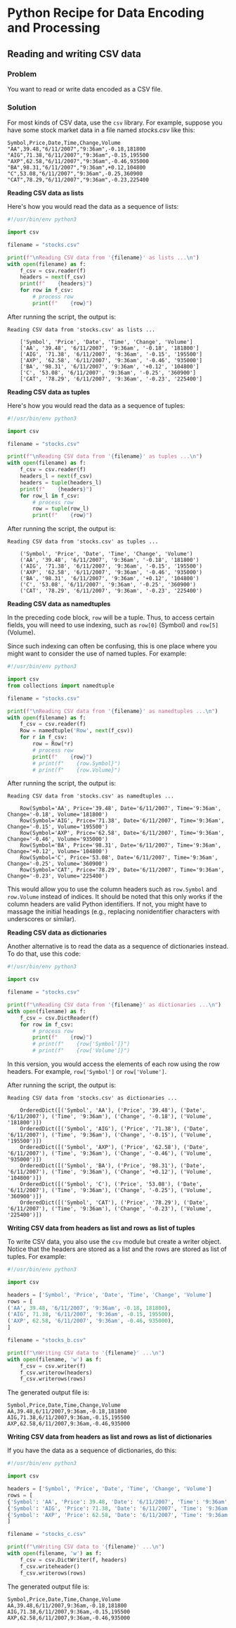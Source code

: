 # Python Recipe for Data Encoding and Processing

## Reading and writing CSV data

### Problem

You want to read or write data encoded as a CSV file.

### Solution

For most kinds of CSV data, use the `csv` library. For example, suppose 
you have some stock market data in a file named *stocks.csv* like this:

```csv
Symbol,Price,Date,Time,Change,Volume
"AA",39.48,"6/11/2007","9:36am",-0.18,181800
"AIG",71.38,"6/11/2007","9:36am",-0.15,195500
"AXP",62.58,"6/11/2007","9:36am",-0.46,935000
"BA",98.31,"6/11/2007","9:36am",+0.12,104800
"C",53.08,"6/11/2007","9:36am",-0.25,360900
"CAT",78.29,"6/11/2007","9:36am",-0.23,225400
```

**Reading CSV data as lists**

Here's how you would read the data as a sequence of lists:

```python
#!/usr/bin/env python3

import csv

filename = "stocks.csv"

print(f"\nReading CSV data from '{filename}' as lists ...\n")
with open(filename) as f:
    f_csv = csv.reader(f)
    headers = next(f_csv)
    print(f"    {headers}")
    for row in f_csv:
        # process row
        print(f"    {row}")
```

After running the script, the output is:

```
Reading CSV data from 'stocks.csv' as lists ...

    ['Symbol', 'Price', 'Date', 'Time', 'Change', 'Volume']
    ['AA', '39.48', '6/11/2007', '9:36am', '-0.18', '181800']
    ['AIG', '71.38', '6/11/2007', '9:36am', '-0.15', '195500']
    ['AXP', '62.58', '6/11/2007', '9:36am', '-0.46', '935000']
    ['BA', '98.31', '6/11/2007', '9:36am', '+0.12', '104800']
    ['C', '53.08', '6/11/2007', '9:36am', '-0.25', '360900']
    ['CAT', '78.29', '6/11/2007', '9:36am', '-0.23', '225400']
```

**Reading CSV data as tuples**

Here's how you would read the data as a sequence of tuples:

```python
#!/usr/bin/env python3

import csv

filename = "stocks.csv"

print(f"\nReading CSV data from '{filename}' as tuples ...\n")
with open(filename) as f:
    f_csv = csv.reader(f)
    headers_l = next(f_csv)
    headers = tuple(headers_l)
    print(f"    {headers}")
    for row_l in f_csv:
        # process row
        row = tuple(row_l)
        print(f"    {row}")
```

After running the script, the output is:

```
Reading CSV data from 'stocks.csv' as tuples ...

    ('Symbol', 'Price', 'Date', 'Time', 'Change', 'Volume')
    ('AA', '39.48', '6/11/2007', '9:36am', '-0.18', '181800')
    ('AIG', '71.38', '6/11/2007', '9:36am', '-0.15', '195500')
    ('AXP', '62.58', '6/11/2007', '9:36am', '-0.46', '935000')
    ('BA', '98.31', '6/11/2007', '9:36am', '+0.12', '104800')
    ('C', '53.08', '6/11/2007', '9:36am', '-0.25', '360900')
    ('CAT', '78.29', '6/11/2007', '9:36am', '-0.23', '225400')
```

**Reading CSV data as namedtuples**

In the preceding code block, `row` will be a tuple. Thus, to access 
certain fields, you will need to use indexing, such as `row[0]` (Symbol) 
and `row[5]` (Volume).

Since such indexing can often be confusing, this is one place where you 
might want to consider the use of named tuples. For example:

```python
#!/usr/bin/env python3

import csv
from collections import namedtuple

filename = "stocks.csv"

print(f"\nReading CSV data from '{filename}' as namedtuples ...\n")
with open(filename) as f:
    f_csv = csv.reader(f)
    Row = namedtuple('Row', next(f_csv))
    for r in f_csv:
        row = Row(*r)
        # process row
        print(f"    {row}")
        # print(f"    {row.Symbol}")
        # print(f"    {row.Volume}")
```

After running the script, the output is:

```
Reading CSV data from 'stocks.csv' as namedtuples ...

    Row(Symbol='AA', Price='39.48', Date='6/11/2007', Time='9:36am', Change='-0.18', Volume='181800')
    Row(Symbol='AIG', Price='71.38', Date='6/11/2007', Time='9:36am', Change='-0.15', Volume='195500')
    Row(Symbol='AXP', Price='62.58', Date='6/11/2007', Time='9:36am', Change='-0.46', Volume='935000')
    Row(Symbol='BA', Price='98.31', Date='6/11/2007', Time='9:36am', Change='+0.12', Volume='104800')
    Row(Symbol='C', Price='53.08', Date='6/11/2007', Time='9:36am', Change='-0.25', Volume='360900')
    Row(Symbol='CAT', Price='78.29', Date='6/11/2007', Time='9:36am', Change='-0.23', Volume='225400')
```

This would allow you to use the column headers such as `row.Symbol` 
and `row.Volume` instead of indices. It should be noted that this only 
works if the column headers are valid Python identifiers. If not, you 
might have to massage the initial headings (e.g., replacing 
nonidentifier characters with underscores or similar).

**Reading CSV data as dictionaries**

Another alternative is to read the data as a sequence of dictionaries 
instead. To do that, use this code:

```python
#!/usr/bin/env python3

import csv

filename = "stocks.csv"

print(f"\nReading CSV data from '{filename}' as dictionaries ...\n")
with open(filename) as f:
    f_csv = csv.DictReader(f)
    for row in f_csv:
        # process row
        print(f"    {row}")
        # print(f"    {row['Symbol']}")
        # print(f"    {row['Volume']}")
```

In this version, you would access the elements of each row using the row 
headers. For example, `row['Symbol']` or `row['Volume']`.

After running the script, the output is:

```
Reading CSV data from 'stocks.csv' as dictionaries ...

    OrderedDict([('Symbol', 'AA'), ('Price', '39.48'), ('Date', '6/11/2007'), ('Time', '9:36am'), ('Change', '-0.18'), ('Volume', '181800')])
    OrderedDict([('Symbol', 'AIG'), ('Price', '71.38'), ('Date', '6/11/2007'), ('Time', '9:36am'), ('Change', '-0.15'), ('Volume', '195500')])
    OrderedDict([('Symbol', 'AXP'), ('Price', '62.58'), ('Date', '6/11/2007'), ('Time', '9:36am'), ('Change', '-0.46'), ('Volume', '935000')])
    OrderedDict([('Symbol', 'BA'), ('Price', '98.31'), ('Date', '6/11/2007'), ('Time', '9:36am'), ('Change', '+0.12'), ('Volume', '104800')])
    OrderedDict([('Symbol', 'C'), ('Price', '53.08'), ('Date', '6/11/2007'), ('Time', '9:36am'), ('Change', '-0.25'), ('Volume', '360900')])
    OrderedDict([('Symbol', 'CAT'), ('Price', '78.29'), ('Date', '6/11/2007'), ('Time', '9:36am'), ('Change', '-0.23'), ('Volume', '225400')])
```

**Writing CSV data from headers as list and rows as list of tuples**

To write CSV data, you also use the `csv` module but create a writer 
object. Notice that the headers are stored as a list and the rows are 
stored as list of tuples. For example:

```python
#!/usr/bin/env python3

import csv

headers = ['Symbol', 'Price', 'Date', 'Time', 'Change', 'Volume']
rows = [
('AA', 39.48, '6/11/2007', '9:36am', -0.18, 181800), 
('AIG', 71.38, '6/11/2007', '9:36am', -0.15, 195500), 
('AXP', 62.58, '6/11/2007', '9:36am', -0.46, 935000), 
]

filename = "stocks_b.csv"

print(f"\nWriting CSV data to '{filename}' ...\n")
with open(filename, 'w') as f:
    f_csv = csv.writer(f)
    f_csv.writerow(headers)
    f_csv.writerows(rows)
```

The generated output file is:

```
Symbol,Price,Date,Time,Change,Volume
AA,39.48,6/11/2007,9:36am,-0.18,181800
AIG,71.38,6/11/2007,9:36am,-0.15,195500
AXP,62.58,6/11/2007,9:36am,-0.46,935000
```

**Writing CSV data from headers as list and rows as list of dictionaries**

If you have the data as a sequence of dictionaries, do this:

```python
#!/usr/bin/env python3

import csv

headers = ['Symbol', 'Price', 'Date', 'Time', 'Change', 'Volume']
rows = [
{'Symbol': 'AA', 'Price': 39.48, 'Date': '6/11/2007', 'Time': '9:36am', 'Change': -0.18, 'Volume': 181800}, 
{'Symbol': 'AIG', 'Price': 71.38, 'Date': '6/11/2007', 'Time': '9:36am', 'Change': -0.15, 'Volume': 195500}, 
{'Symbol': 'AXP', 'Price': 62.58, 'Date': '6/11/2007', 'Time': '9:36am', 'Change': -0.46, 'Volume': 935000}, 
]

filename = "stocks_c.csv"

print(f"\nWriting CSV data to '{filename}' ...\n")
with open(filename, 'w') as f:
    f_csv = csv.DictWriter(f, headers)
    f_csv.writeheader()
    f_csv.writerows(rows)
```

The generated output file is:

```
Symbol,Price,Date,Time,Change,Volume
AA,39.48,6/11/2007,9:36am,-0.18,181800
AIG,71.38,6/11/2007,9:36am,-0.15,195500
AXP,62.58,6/11/2007,9:36am,-0.46,935000
```

